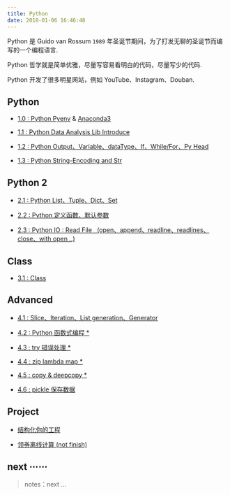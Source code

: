 ```yaml
---
title: Python
date: 2018-01-06 16:46:48
---
```


Python 是 Guido van Rossum `1989` 年圣诞节期间，为了打发无聊的圣诞节而编写的一个编程语言.

Python 哲学就是简单优雅，尽量写容易看明白的代码，尽量写少的代码.

Python 开发了很多明星网站，例如 YouTube、Instagram、Douban.

## Python

- [1.0 : Python Pyenv][py0.0] & [Anaconda3][py0.1]

- [1.1 : Python Data Analysis Lib Introduce][py1.1]

- [1.2 : Python Output、Variable、dataType、If、While/For、Py Head][py1.2]

- [1.3 : Python String-Encoding and Str][py1.3]

## Python 2

- [2.1 : Python List、Tuple、Dict、Set][py2.1]

- [2.2 : Python 定义函数、默认参数][py2.2]

- [2.3 : Python IO : Read File &nbsp; (open、append、readline、readlines、close、with open ..)][py2.3]

## Class

- [3.1 : Class][py3.1]

## Advanced

- [4.1 : Slice、Iteration、List generation、Generator][py4.1]

- [4.2 : Python 函数式编程 *][0]

- [4.3 : try 错误处理 *][0]

- [4.4 : zip lambda map *][0]

- [4.5 : copy & deepcopy *][0]

- [4.6 : pickle 保存数据][py4.6]

## Project

- [结构化你的工程][py.p1]

- [领券离线计算 (not finish)][0]

[py0.0]: /2017/10/18/ops-pyenv-install/
[py0.1]: /2017/12/07/ops-pyenv-Anaconda3-note/

[py1.1]: /2016/08/02/py-language-1-data-analysis-environment/
[py1.2]: /2017/05/31/py-language-2-Output-Variable-dataType-If-While:For-PyHead/
[py1.3]: /2017/05/31/py-language-3-str-&-character-encoding/

[py2.1]: /2017/05/31/py-language-4-collection-type/
[py2.2]: /2017/06/03/py-language-5-function/
[py2.3]: /2017/06/04/py-language-6-read-file/

[py3.1]: /2017/06/05/py-language-8-class/

[py4.1]: /2017/06/03/py-language-6-advanced/

[py4.6]: /2018/01/19/py-language-pickle/

[py.p1]: /2017/11/04/py-language-structure-project/

[0]: /python_language

## next ⋯⋯

> notes：next ...
